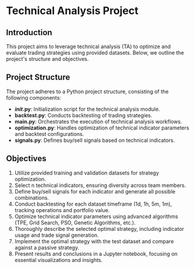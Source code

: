 # Technical Analysis Project

## Introduction

This project aims to leverage technical analysis (TA) to optimize and evaluate trading strategies using provided datasets. Below, we outline the project's structure and objectives.

## Project Structure

The project adheres to a Python project structure, consisting of the following components:

- **_init_.py**: Initialization script for the technical analysis module.
- **backtest.py**: Conducts backtesting of trading strategies.
- **main.py**: Orchestrates the execution of technical analysis workflows.
- **optimization.py**: Handles optimization of technical indicator parameters and backtest configurations.
- **signals.py**: Defines buy/sell signals based on technical indicators.

## Objectives

1. Utilize provided training and validation datasets for strategy optimization.
2. Select n technical indicators, ensuring diversity across team members.
3. Define buy/sell signals for each indicator and generate all possible combinations.
4. Conduct backtesting for each dataset timeframe (1d, 1h, 5m, 1m), tracking operations and portfolio value.
5. Optimize technical indicator parameters using advanced algorithms (TPE, Grid Search, PSO, Genetic Algorithms, etc.).
6. Thoroughly describe the selected optimal strategy, including indicator usage and trade signal generation.
7. Implement the optimal strategy with the test dataset and compare against a passive strategy.
8. Present results and conclusions in a Jupyter notebook, focusing on essential visualizations and insights.